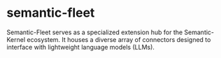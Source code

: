 # semantic-fleet
Semantic-Fleet serves as a specialized extension hub for the Semantic-Kernel ecosystem. It houses a diverse array of connectors designed to interface with lightweight language models (LLMs).

